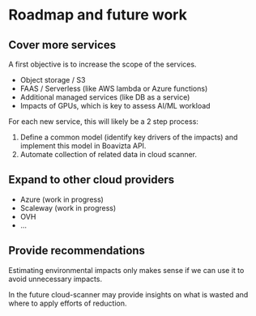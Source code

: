 # Roadmap and future work

## Cover more services

A first objective is to increase the scope of the services.

- Object storage / S3
- FAAS / Serverless (like AWS lambda or Azure functions)
- Additional managed services (like DB as a service)
- Impacts of GPUs, which is key to assess AI/ML workload

For each new service, this will likely be a 2 step process:

1. Define a common model (identify key drivers of the impacts) and implement this model in Boavizta API.
2. Automate collection of related data in cloud scanner.

## Expand to other cloud providers

- Azure (work in progress)
- Scaleway (work in progress)
- OVH
- ...

## Provide recommendations

Estimating environmental impacts only makes sense if we can use it to avoid unnecessary impacts.

In the future cloud-scanner may provide insights on what is wasted and where to apply efforts of reduction.
